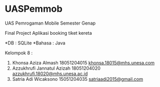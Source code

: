 # UASPemmob
UAS Pemrogaman Mobile Semester Genap

Final Project
Aplikasi booking tiket kereta

*DB : SQLite
*Bahasa : Java

Kelompok 8 :
1. Khonsa Aziza Almash
   18051204015
   khonsa.18015@mhs.unesa.com
2. Azzukhrufi Jannatul Azizah
   18051204020
   azzukhrufi.18020@mhs.unesa.ac.id
3. Satria Adi Wicaksono
   15051204035
   satriaadi2015@gmail.com
